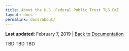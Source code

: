 ```yaml
---
title: About the U.S. Federal Public Trust TLS PKI
layout: docs
permalink: docs/about/
---
```


**Last updated**: February 7, 2019 \| [Back to Documentation]({{site.baseurl}}/docs/)

TBD TBD TBD
